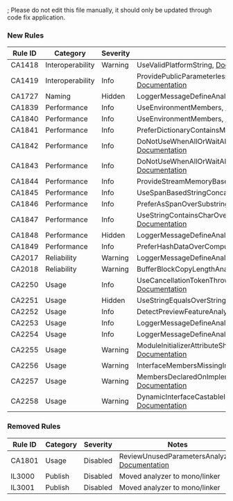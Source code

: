 ; Please do not edit this file manually, it should only be updated through code fix application.

### New Rules

Rule ID | Category | Severity | Notes
--------|----------|----------|-------
CA1418 | Interoperability | Warning | UseValidPlatformString, [Documentation](https://docs.microsoft.com/dotnet/fundamentals/code-analysis/quality-rules/ca1418)
CA1419 | Interoperability | Info | ProvidePublicParameterlessSafeHandleConstructor, [Documentation](https://docs.microsoft.com/dotnet/fundamentals/code-analysis/quality-rules/ca1419)
CA1727 | Naming | Hidden | LoggerMessageDefineAnalyzer, [Documentation](https://docs.microsoft.com/dotnet/fundamentals/code-analysis/quality-rules/ca1727)
CA1839 | Performance | Info | UseEnvironmentMembers, [Documentation](https://docs.microsoft.com/dotnet/fundamentals/code-analysis/quality-rules/ca1839)
CA1840 | Performance | Info | UseEnvironmentMembers, [Documentation](https://docs.microsoft.com/dotnet/fundamentals/code-analysis/quality-rules/ca1840)
CA1841 | Performance | Info | PreferDictionaryContainsMethods, [Documentation](https://docs.microsoft.com/dotnet/fundamentals/code-analysis/quality-rules/ca1841)
CA1842 | Performance | Info | DoNotUseWhenAllOrWaitAllWithSingleArgument, [Documentation](https://docs.microsoft.com/dotnet/fundamentals/code-analysis/quality-rules/ca1842)
CA1843 | Performance | Info | DoNotUseWhenAllOrWaitAllWithSingleArgument, [Documentation](https://docs.microsoft.com/dotnet/fundamentals/code-analysis/quality-rules/ca1843)
CA1844 | Performance | Info | ProvideStreamMemoryBasedAsyncOverrides, [Documentation](https://docs.microsoft.com/dotnet/fundamentals/code-analysis/quality-rules/ca1844)
CA1845 | Performance | Info | UseSpanBasedStringConcat, [Documentation](https://docs.microsoft.com/dotnet/fundamentals/code-analysis/quality-rules/ca1845)
CA1846 | Performance | Info | PreferAsSpanOverSubstring, [Documentation](https://docs.microsoft.com/dotnet/fundamentals/code-analysis/quality-rules/ca1846)
CA1847 | Performance | Info | UseStringContainsCharOverloadWithSingleCharactersAnalyzer, [Documentation](https://docs.microsoft.com/dotnet/fundamentals/code-analysis/quality-rules/ca1847)
CA1848 | Performance | Hidden | LoggerMessageDefineAnalyzer, [Documentation](https://docs.microsoft.com/dotnet/fundamentals/code-analysis/quality-rules/ca1848)
CA1849 | Performance | Info | PreferHashDataOverComputeHashAnalyzer, [Documentation](https://docs.microsoft.com/dotnet/fundamentals/code-analysis/quality-rules/ca1849)
CA2017 | Reliability | Warning | LoggerMessageDefineAnalyzer, [Documentation](https://docs.microsoft.com/dotnet/fundamentals/code-analysis/quality-rules/ca2017)
CA2018 | Reliability | Warning | BufferBlockCopyLengthAnalyzer, [Documentation](https://docs.microsoft.com/dotnet/fundamentals/code-analysis/quality-rules/ca2018)
CA2250 | Usage | Info | UseCancellationTokenThrowIfCancellationRequested, [Documentation](https://docs.microsoft.com/dotnet/fundamentals/code-analysis/quality-rules/ca2250)
CA2251 | Usage | Hidden | UseStringEqualsOverStringCompare, [Documentation](https://docs.microsoft.com/dotnet/fundamentals/code-analysis/quality-rules/ca2251)
CA2252 | Usage | Info | DetectPreviewFeatureAnalyzer, [Documentation](https://docs.microsoft.com/dotnet/fundamentals/code-analysis/quality-rules/ca2252)
CA2253 | Usage | Info | LoggerMessageDefineAnalyzer, [Documentation](https://docs.microsoft.com/dotnet/fundamentals/code-analysis/quality-rules/ca2253)
CA2254 | Usage | Info | LoggerMessageDefineAnalyzer, [Documentation](https://docs.microsoft.com/dotnet/fundamentals/code-analysis/quality-rules/ca2254)
CA2255 | Usage | Warning | ModuleInitializerAttributeShouldNotBeUsedInLibraries, [Documentation](https://docs.microsoft.com/dotnet/fundamentals/code-analysis/quality-rules/ca2255)
CA2256 | Usage | Warning | InterfaceMembersMissingImplementation, [Documentation](https://docs.microsoft.com/dotnet/fundamentals/code-analysis/quality-rules/ca2256)
CA2257 | Usage | Warning | MembersDeclaredOnImplementationTypeMustBeStatic, [Documentation](https://docs.microsoft.com/dotnet/fundamentals/code-analysis/quality-rules/ca2257)
CA2258 | Usage | Warning | DynamicInterfaceCastableImplementationUnsupported, [Documentation](https://docs.microsoft.com/dotnet/fundamentals/code-analysis/quality-rules/ca2258)

### Removed Rules

Rule ID | Category | Severity | Notes
--------|----------|----------|-------
CA1801 | Usage | Disabled | ReviewUnusedParametersAnalyzer, [Documentation](https://docs.microsoft.com/visualstudio/code-quality/ca1801)
IL3000 | Publish | Disabled | Moved analyzer to mono/linker
IL3001 | Publish | Disabled | Moved analyzer to mono/linker
